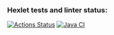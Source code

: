 ### Hexlet tests and linter status:
[![Actions Status](https://github.com/mari-ship-it/java-project-72/actions/workflows/hexlet-check.yml/badge.svg)](https://github.com/mari-ship-it/java-project-72/actions)
[![Java CI](https://github.com/mari-ship-it/java-project-72/actions/workflows/build.yml/badge.svg)](https://github.com/mari-ship-it/java-project-72/actions/workflows/build.yml)
